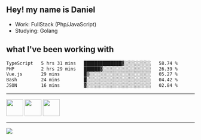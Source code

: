 ## Hey! my name is Daniel

- Work: FullStack (Php/JavaScript)
- Studying: Golang

## what I've been working with
<!--START_SECTION:waka-->

```txt
TypeScript   5 hrs 31 mins   ██████████████▓░░░░░░░░░░   58.74 %
PHP          2 hrs 29 mins   ██████▓░░░░░░░░░░░░░░░░░░   26.39 %
Vue.js       29 mins         █▒░░░░░░░░░░░░░░░░░░░░░░░   05.27 %
Bash         24 mins         █░░░░░░░░░░░░░░░░░░░░░░░░   04.42 %
JSON         16 mins         ▓░░░░░░░░░░░░░░░░░░░░░░░░   02.84 %
```

<!--END_SECTION:waka-->
    

<hr>
<div>
    <img height="45" src="https://img.icons8.com/color/48/000000/nodejs.png"/>
    <img height="45" src="https://www.vectorlogo.zone/logos/golang/golang-ar21.svg">
    <img height="45" src="https://www.vectorlogo.zone/logos/nestjs/nestjs-icon.svg">
</div>
<hr>
<div>
    <a href="https://www.linkedin.com/in/daniel-lucas-bb7b82193/" target="_blank">
        <img src="https://img.shields.io/badge/LinkedIn-0077B5?style=for-the-badge&logo=linkedin&logoColor=white">
    </a>
</div>
